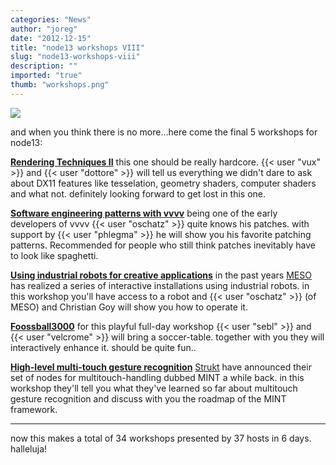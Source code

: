 ```yaml
---
categories: "News"
author: "joreg"
date: "2012-12-15"
title: "node13 workshops VIII"
slug: "node13-workshops-viii"
description: ""
imported: "true"
thumb: "workshops.png"
---
```



![](workshops.png)

and when you think there is no more...here come the final 5 workshops for node13:

**[Rendering Techniques II](http://node13.vvvv.org/program/rendering-techniques-ii)**
this one should be really hardcore. {{< user "vux" >}} and {{< user "dottore" >}} will tell us everything we didn't dare to ask about DX11 features like tesselation, geometry shaders, computer shaders and what not. definitely looking forward to get lost in this one. 

**[Software engineering patterns with vvvv](http://node13.vvvv.org/program/software-engineering-patterns-with-vvvv)**
being one of the early developers of vvvv {{< user "oschatz" >}} quite knows his patches. with support by {{< user "phlegma" >}} he will show you his favorite patching patterns. Recommended for people who still think patches inevitably have to look like spaghetti.

**[Using industrial robots for creative applications](http://node13.vvvv.org/program/using-industrial-robots-for-creative-applications)**
in the past years [MESO](http://meso.net) has realized a series of interactive installations using industrial robots. in this workshop you'll have access to a robot and {{< user "oschatz" >}} (of MESO) and Christian Goy will show you how to operate it. 

**[Foossball3000](http://node13.vvvv.org/program/foosball3000)**
for this playful full-day workshop {{< user "sebl" >}} and {{< user "velcrome" >}} will bring a soccer-table. together with you they will interactively enhance it. should be quite fun..

**[High-level multi-touch gesture recognition](http://node13.vvvv.org/program/high-level-multi-touch-gesture-recognition)**
[Strukt](http://strukt.at) have announced their set of nodes for multitouch-handling dubbed MINT a while back. in this workshop they'll tell you what they've learned so far about multitouch gesture recognition and discuss with you the roadmap of the MINT framework.

---

now this makes a total of 34 workshops presented by 37 hosts in 6 days. halleluja!